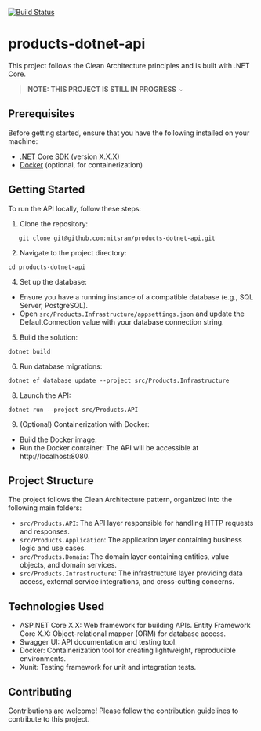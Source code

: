 [![Build Status](https://img.shields.io/github/workflow/status/mitsram/products-dotnet-api/CICD)](https://github.com/yourusername/yourrepo/actions)



# products-dotnet-api

This project follows the Clean Architecture principles and is built with .NET Core.

> **NOTE: THIS PROJECT IS STILL IN PROGRESS**
> ~

## Prerequisites

Before getting started, ensure that you have the following installed on your machine:

- [.NET Core SDK](https://dotnet.microsoft.com/download) (version X.X.X)
- [Docker](https://www.docker.com/) (optional, for containerization)

## Getting Started

To run the API locally, follow these steps:

1. Clone the repository:
```
   git clone git@github.com:mitsram/products-dotnet-api.git
```
2. Navigate to the project directory:
```
cd products-dotnet-api
```
4. Set up the database:
* Ensure you have a running instance of a compatible database (e.g., SQL Server, PostgreSQL).
* Open `src/Products.Infrastructure/appsettings.json` and update the DefaultConnection value with your database connection string.
5. Build the solution:
```
dotnet build
```
6. Run database migrations:
```
dotnet ef database update --project src/Products.Infrastructure
```
8. Launch the API:
```
dotnet run --project src/Products.API
```
9. (Optional) Containerization with Docker:
* Build the Docker image:
* Run the Docker container:
The API will be accessible at http://localhost:8080.

## Project Structure
The project follows the Clean Architecture pattern, organized into the following main folders:

* `src/Products.API`: The API layer responsible for handling HTTP requests and responses.
* `src/Products.Application`: The application layer containing business logic and use cases.
* `src/Products.Domain`: The domain layer containing entities, value objects, and domain services.
* `src/Products.Infrastructure`: The infrastructure layer providing data access, external service integrations, and cross-cutting concerns.

## Technologies Used
* ASP.NET Core X.X: Web framework for building APIs.
Entity Framework Core X.X: Object-relational mapper (ORM) for database access.
* Swagger UI: API documentation and testing tool.
* Docker: Containerization tool for creating lightweight, reproducible environments.
* Xunit: Testing framework for unit and integration tests.

## Contributing
Contributions are welcome! Please follow the contribution guidelines to contribute to this project.
